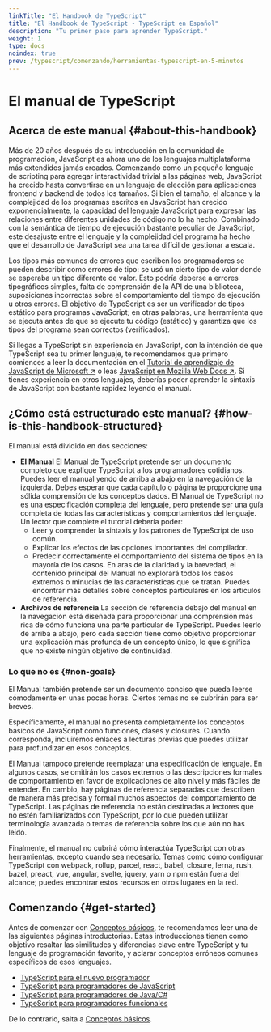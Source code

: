```yaml
---
linkTitle: "El Handbook de TypeScript"
title: "El Handbook de TypeScript - TypeScript en Español"
description: "Tu primer paso para aprender TypeScript."
weight: 1
type: docs
noindex: true
prev: /typescript/comenzando/herramientas-typescript-en-5-minutos
---
```


# El manual de TypeScript

## Acerca de este manual {#about-this-handbook}

Más de 20 años después de su introducción en la comunidad de programación, JavaScript es ahora uno de los lenguajes multiplataforma más extendidos jamás creados. Comenzando como un pequeño lenguaje de scripting para agregar interactividad trivial a las páginas web, JavaScript ha crecido hasta convertirse en un lenguaje de elección para aplicaciones frontend y backend de todos los tamaños. Si bien el tamaño, el alcance y la complejidad de los programas escritos en JavaScript han crecido exponencialmente, la capacidad del lenguaje JavaScript para expresar las relaciones entre diferentes unidades de código no lo ha hecho. Combinado con la semántica de tiempo de ejecución bastante peculiar de JavaScript, este desajuste entre el lenguaje y la complejidad del programa ha hecho que el desarrollo de JavaScript sea una tarea difícil de gestionar a escala.

Los tipos más comunes de errores que escriben los programadores se pueden describir como errores de tipo: se usó un cierto tipo de valor donde se esperaba un tipo diferente de valor. Esto podría deberse a errores tipográficos simples, falta de comprensión de la API de una biblioteca, suposiciones incorrectas sobre el comportamiento del tiempo de ejecución u otros errores. El objetivo de TypeScript es ser un verificador de tipos estático para programas JavaScript; en otras palabras, una herramienta que se ejecuta antes de que se ejecute tu código (estático) y garantiza que los tipos del programa sean correctos (verificados).

Si llegas a TypeScript sin experiencia en JavaScript, con la intención de que TypeScript sea tu primer lenguaje, te recomendamos que primero comiences a leer la documentación en el [Tutorial de aprendizaje de JavaScript de Microsoft ↗](https://developer.microsoft.com/javascript/) o leas [JavaScript en Mozilla Web Docs ↗](https://developer.mozilla.org/docs/Web/JavaScript/Guide).
Si tienes experiencia en otros lenguajes, deberías poder aprender la sintaxis de JavaScript con bastante rapidez leyendo el manual.

## ¿Cómo está estructurado este manual? {#how-is-this-handbook-structured}

El manual está dividido en dos secciones:

- **El Manual**
   El Manual de TypeScript pretende ser un documento completo que explique TypeScript a los programadores cotidianos. Puedes leer el manual yendo de arriba a abajo en la navegación de la izquierda.
   Debes esperar que cada capítulo o página te proporcione una sólida comprensión de los conceptos dados. El Manual de TypeScript no es una especificación completa del lenguaje, pero pretende ser una guía completa de todas las características y comportamientos del lenguaje.
   Un lector que complete el tutorial debería poder:
   - Leer y comprender la sintaxis y los patrones de TypeScript de uso común.
   - Explicar los efectos de las opciones importantes del compilador.
   - Predecir correctamente el comportamiento del sistema de tipos en la mayoría de los casos.
   En aras de la claridad y la brevedad, el contenido principal del Manual no explorará todos los casos extremos o minucias de las características que se tratan. Puedes encontrar más detalles sobre conceptos particulares en los artículos de referencia.
- **Archivos de referencia**
   La sección de referencia debajo del manual en la navegación está diseñada para proporcionar una comprensión más rica de cómo funciona una parte particular de TypeScript. Puedes leerlo de arriba a abajo, pero cada sección tiene como objetivo proporcionar una explicación más profunda de un concepto único, lo que significa que no existe ningún objetivo de continuidad.

### Lo que no es {#non-goals}

El Manual también pretende ser un documento conciso que pueda leerse cómodamente en unas pocas horas. Ciertos temas no se cubrirán para ser breves.

Específicamente, el manual no presenta completamente los conceptos básicos de JavaScript como funciones, clases y closures. Cuando corresponda, incluiremos enlaces a lecturas previas que puedes utilizar para profundizar en esos conceptos.

El Manual tampoco pretende reemplazar una especificación de lenguaje. En algunos casos, se omitirán los casos extremos o las descripciones formales de comportamiento en favor de explicaciones de alto nivel y más fáciles de entender. En cambio, hay páginas de referencia separadas que describen de manera más precisa y formal muchos aspectos del comportamiento de TypeScript. Las páginas de referencia no están destinadas a lectores que no estén familiarizados con TypeScript, por lo que pueden utilizar terminología avanzada o temas de referencia sobre los que aún no has leído.

Finalmente, el manual no cubrirá cómo interactúa TypeScript con otras herramientas, excepto cuando sea necesario. Temas como cómo configurar TypeScript con webpack, rollup, parcel, react, babel, closure, lerna, rush, bazel, preact, vue, angular, svelte, jquery, yarn o npm están fuera del alcance; puedes encontrar estos recursos en otros lugares en la red.

## Comenzando {#get-started}

Antes de comenzar con [Conceptos básicos](/typescript/handbook/tipos-basicos), te recomendamos leer una de las siguientes páginas introductorias. Estas introducciones tienen como objetivo resaltar las similitudes y diferencias clave entre TypeScript y tu lenguaje de programación favorito, y aclarar conceptos erróneos comunes específicos de esos lenguajes.

- [TypeScript para el nuevo programador](/typescript/comenzando/typescript-desde-cero)
- [TypeScript para programadores de JavaScript](/typescript/comenzando/typescript-en-5-minutos)
- [TypeScript para programadores de Java/C#](/typescript/comenzando/typescript-en-5-minutos-poo)
- [TypeScript para programadores funcionales](/typescript/comenzando/typescript-en-5-minutos-funcionales)

De lo contrario, salta a [Conceptos básicos](/typescript/handbook/tipos-basicos).
